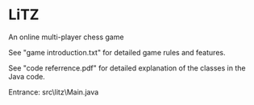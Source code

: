 # LiTZ
An online multi-player chess game

See "game introduction.txt" for detailed game rules and features.

See "code referrence.pdf" for detailed explanation of the classes in the Java code.

Entrance: src\litz\Main.java


